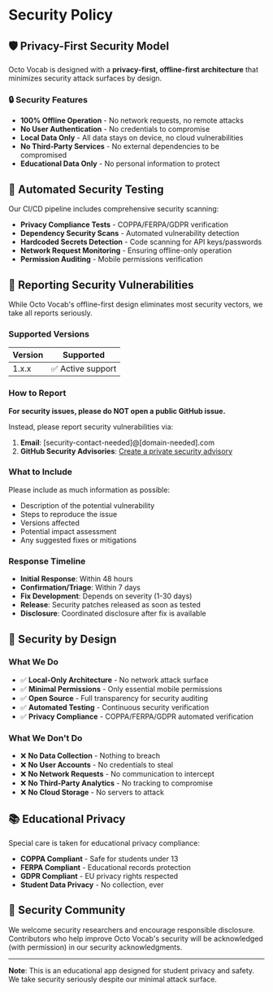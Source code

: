# Security Policy

## 🛡️ Privacy-First Security Model

Octo Vocab is designed with a **privacy-first, offline-first architecture** that minimizes security attack surfaces by design.

### 🔒 Security Features

- **100% Offline Operation** - No network requests, no remote attacks
- **No User Authentication** - No credentials to compromise  
- **Local Data Only** - All data stays on device, no cloud vulnerabilities
- **No Third-Party Services** - No external dependencies to be compromised
- **Educational Data Only** - No personal information to protect

## 🧪 Automated Security Testing

Our CI/CD pipeline includes comprehensive security scanning:

- **Privacy Compliance Tests** - COPPA/FERPA/GDPR verification
- **Dependency Security Scans** - Automated vulnerability detection
- **Hardcoded Secrets Detection** - Code scanning for API keys/passwords
- **Network Request Monitoring** - Ensuring offline-only operation
- **Permission Auditing** - Mobile permissions verification

## 🐛 Reporting Security Vulnerabilities

While Octo Vocab's offline-first design eliminates most security vectors, we take all reports seriously.

### Supported Versions

| Version | Supported          |
| ------- | ------------------ |
| 1.x.x   | ✅ Active support  |

### How to Report

**For security issues, please do NOT open a public GitHub issue.**

Instead, please report security vulnerabilities via:

1. **Email**: [security-contact-needed]@[domain-needed].com
2. **GitHub Security Advisories**: [Create a private security advisory](https://github.com/BLANXLAIT/octo-vocab/security/advisories/new)

### What to Include

Please include as much information as possible:

- Description of the potential vulnerability
- Steps to reproduce the issue
- Versions affected
- Potential impact assessment
- Any suggested fixes or mitigations

### Response Timeline

- **Initial Response**: Within 48 hours
- **Confirmation/Triage**: Within 7 days  
- **Fix Development**: Depends on severity (1-30 days)
- **Release**: Security patches released as soon as tested
- **Disclosure**: Coordinated disclosure after fix is available

## 🎯 Security by Design

### What We Do

- ✅ **Local-Only Architecture** - No network attack surface
- ✅ **Minimal Permissions** - Only essential mobile permissions
- ✅ **Open Source** - Full transparency for security auditing
- ✅ **Automated Testing** - Continuous security verification
- ✅ **Privacy Compliance** - COPPA/FERPA/GDPR automated verification

### What We Don't Do

- ❌ **No Data Collection** - Nothing to breach
- ❌ **No User Accounts** - No credentials to steal  
- ❌ **No Network Requests** - No communication to intercept
- ❌ **No Third-Party Analytics** - No tracking to compromise
- ❌ **No Cloud Storage** - No servers to attack

## 📚 Educational Privacy

Special care is taken for educational privacy compliance:

- **COPPA Compliant** - Safe for students under 13
- **FERPA Compliant** - Educational records protection
- **GDPR Compliant** - EU privacy rights respected
- **Student Data Privacy** - No collection, ever

## 🤝 Security Community

We welcome security researchers and encourage responsible disclosure. Contributors who help improve Octo Vocab's security will be acknowledged (with permission) in our security acknowledgments.

---

**Note**: This is an educational app designed for student privacy and safety. We take security seriously despite our minimal attack surface.